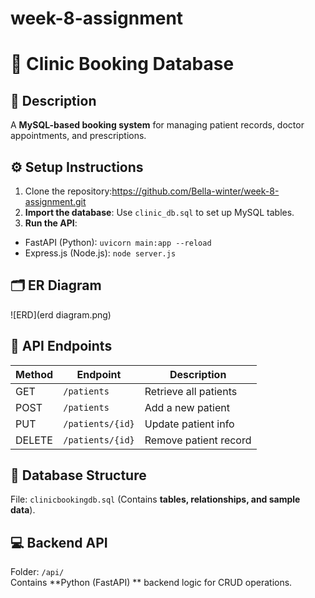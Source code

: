 # week-8-assignment
# 🏥 Clinic Booking Database

## 📌 Description
A **MySQL-based booking system** for managing patient records, doctor appointments, and prescriptions.

## ⚙️ Setup Instructions
1. Clone the repository:https://github.com/Bella-winter/week-8-assignment.git
2. **Import the database**: Use `clinic_db.sql` to set up MySQL tables.
3. **Run the API**:
- FastAPI (Python): `uvicorn main:app --reload`
- Express.js (Node.js): `node server.js`

## 🗂️ ER Diagram
![ERD](erd diagram.png)

## 🔗 API Endpoints
| Method | Endpoint | Description |
|--------|---------|------------|
| GET | `/patients` | Retrieve all patients |
| POST | `/patients` | Add a new patient |
| PUT | `/patients/{id}` | Update patient info |
| DELETE | `/patients/{id}` | Remove patient record |

## 🧠 Database Structure
File: `clinicbookingdb.sql` (Contains **tables, relationships, and sample data**).

## 💻 Backend API
Folder: `/api/`  
Contains **Python (FastAPI) ** backend logic for CRUD operations.



